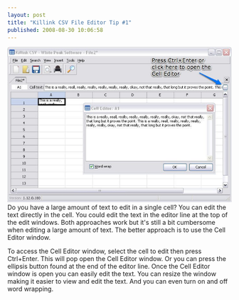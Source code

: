```yaml
---
layout: post
title: "Killink CSV File Editor Tip #1"
published: 2008-08-30 10:06:58
---
```

[![](/images/blog/2008-08-30-celleditor.jpg)](/images/blog/2008-08-30-celleditor.jpg)
Do you have a large amount of text to edit in a single cell? You can edit the text directly in the cell. You could edit the text in the editor line at the top of the edit windows. Both approaches work but it's still a bit cumbersome when editing a large amount of text. The better approach is to use the Cell Editor window. 

To access the Cell Editor window, select the cell to edit then press Ctrl+Enter. This will pop open the Cell Editor window. Or you can press the ellipsis button found at the end of the editor line. Once the Cell Editor window is open you can easily edit the text. You can resize the window making it easier to view and edit the text. And you can even turn on and off word wrapping.
